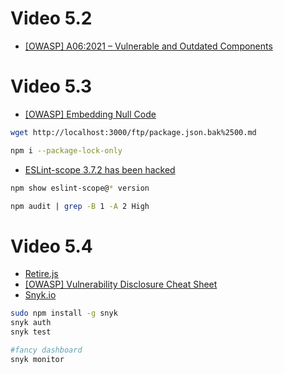 # Video 5.2

* [[OWASP] A06:2021 – Vulnerable and Outdated Components](https://owasp.org/Top10/A06_2021-Vulnerable_and_Outdated_Components/)

# Video 5.3

* [[OWASP] Embedding Null Code](https://owasp.org/www-community/attacks/Embedding_Null_Code)

```sh
wget http://localhost:3000/ftp/package.json.bak%2500.md
```

```sh
npm i --package-lock-only
```

* [ESLint-scope 3.7.2 has been hacked](https://github.com/npm/npm/issues/21202)

```sh
npm show eslint-scope@* version
```

```sh
npm audit | grep -B 1 -A 2 High
```

# Video 5.4

* [Retire.js](https://github.com/RetireJS/retire.js)
* [[OWASP] Vulnerability Disclosure Cheat Sheet](https://cheatsheetseries.owasp.org/cheatsheets/Vulnerability_Disclosure_Cheat_Sheet.html)
* [Snyk.io](https://snyk.io/)

```sh
sudo npm install -g snyk
snyk auth
snyk test

#fancy dashboard
snyk monitor
```
